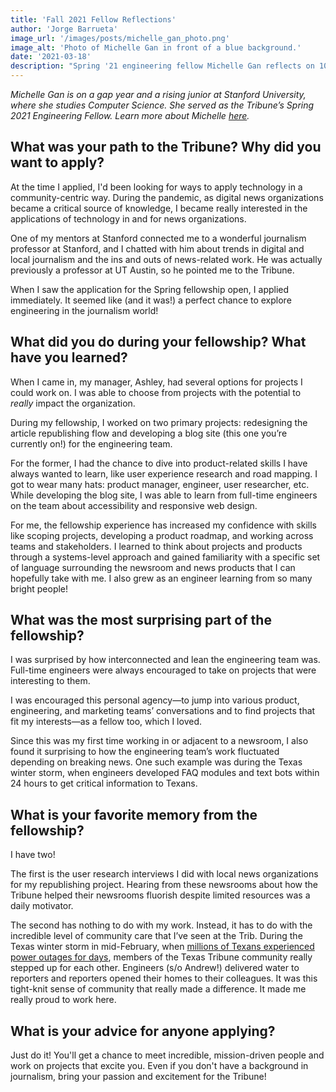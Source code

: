 ```yaml
---
title: 'Fall 2021 Fellow Reflections'
author: 'Jorge Barrueta'
image_url: '/images/posts/michelle_gan_photo.png'
image_alt: 'Photo of Michelle Gan in front of a blue background.'
date: '2021-03-18'
description: "Spring '21 engineering fellow Michelle Gan reflects on 10 weeks at the intersection of technology and journalism."
---
```

*Michelle Gan is on a gap year and a rising junior at Stanford University, where she studies Computer Science. She served as the Tribune’s Spring 2021 Engineering Fellow. Learn more about Michelle [here](https://www.linkedin.com/in/gan-michelle/).*

## What was your path to the Tribune? Why did you want to apply?
At the time I applied, I'd been looking for ways to apply technology in a community-centric way. During the pandemic, as digital news organizations became a critical source of knowledge, I became really interested in the applications of technology in and for news organizations.

One of my mentors at Stanford connected me to a wonderful journalism professor at Stanford, and I chatted with him about trends in digital and local journalism and the ins and outs of news-related work. He was actually previously a professor at UT Austin, so he pointed me to the Tribune.

When I saw the application for the Spring fellowship open, I applied immediately. It seemed like (and it was!) a perfect chance to explore engineering in the journalism world!

## What did you do during your fellowship? What have you learned?
When I came in, my manager, Ashley, had several options for projects I could work on. I was able to choose from projects with the potential to *really* impact the organization.

During my fellowship, I worked on two primary projects: redesigning the article republishing flow and developing a blog site (this one you’re currently on!) for the engineering team.

For the former, I had the chance to dive into product-related skills I have always wanted to learn, like user experience research and road mapping. I got to wear many hats: product manager, engineer, user researcher, etc.  While developing the blog site, I was able to learn from full-time engineers on the team about accessibility and responsive web design.

For me, the fellowship experience has increased my confidence with skills like scoping projects, developing a product roadmap, and working across teams and stakeholders. I learned to think about projects and products through a systems-level approach and gained familiarity with a specific set of language surrounding the newsroom and news products that I can hopefully take with me. I also grew as an engineer learning from so many bright people!


## What was the most surprising part of the fellowship?
I was surprised by how interconnected and lean the engineering team was. Full-time engineers were always encouraged to take on projects that were interesting to them.

I was encouraged this personal agency—to jump into various product, engineering, and marketing teams’ conversations and to find projects that fit my interests—as a fellow too, which I loved.

Since this was my first time working in or adjacent to a newsroom, I also found it surprising to how the engineering team’s work fluctuated depending on breaking news. One such example was during the Texas winter storm, when engineers developed FAQ modules and text bots within 24 hours to get critical information to Texans.

## What is your favorite memory from the fellowship?
I have two!

The first is the user research interviews I did with local news organizations for my republishing project. Hearing from these newsrooms about how the Tribune helped their newsrooms fluorish despite limited resources was a daily motivator.

The second has nothing to do with my work. Instead, it has to do with the incredible level of community care that I’ve seen at the Trib. During the Texas winter storm in mid-February, when [millions of Texans experienced power outages for days](https://www.texastribune.org/2021/02/17/texas-winter-storm-power-outage-ercot/), members of the Texas Tribune community really stepped up for each other. Engineers (s/o Andrew!) delivered water to reporters and reporters opened their homes to their colleagues. It was this tight-knit sense of community that really made a difference. It made me really proud to work here.


## What is your advice for anyone applying?
Just do it! You'll get a chance to meet incredible, mission-driven people and work on projects that excite you. Even if you don't have a background in journalism, bring your passion and excitement for the Tribune!
